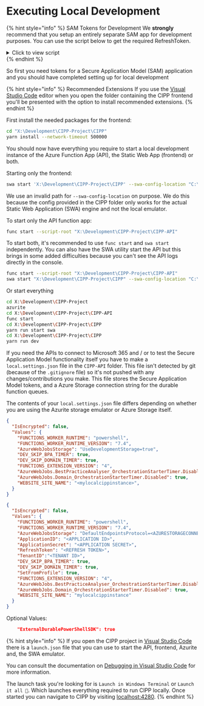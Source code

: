 # Executing Local Development

{% hint style="info" %}
SAM Tokens for Development We **strongly** recommend that you setup an entirely separate SAM app for development purposes. You can use the script below to get the required RefreshToken.

<details>

<summary>Click to view script</summary>

```powershell
function New-PartnerRefreshToken {
    <#
    .SYNOPSIS

    .DESCRIPTION

    .EXAMPLE
 
    #>
    [CmdletBinding()]
    param (
        [Parameter(Mandatory=$true)]
        [string]$clientId,

        [Parameter(Mandatory=$true)]
        [string]$clientSecret,

        [Parameter(Mandatory=$true)]
        [string]$tenantId,

        [Parameter(Mandatory=$true)]
        [string[]]$scopes
    )

    $redirectUri = "http://localhost:8400"
    $codeVerifier = [Convert]::ToBase64String([System.Text.Encoding]::UTF8.GetBytes([System.Guid]::NewGuid().ToString("N") + [System.Guid]::NewGuid().ToString("N")))
    $bytes = [System.Text.Encoding]::UTF8.GetBytes($codeVerifier)
    $codeChallenge = [Convert]::ToBase64String([System.Security.Cryptography.SHA256]::Create().ComputeHash($bytes)).TrimEnd('=').Replace('+', '-').Replace('/', '_')
    $joinedScopes = $scopes -Join " "
    $authUrl = "https://login.microsoftonline.com/$tenantId/oauth2/v2.0/authorize?client_id=$clientId&response_type=code&redirect_uri=$redirectUri&response_mode=query&scope=$joinedScopes&state=12345&code_challenge=$codeChallenge&code_challenge_method=S256&prompt=select_account"

    $listener = New-Object System.Net.HttpListener
    $listener.Prefixes.Add($redirectUri + '/')
    $listener.Start()
    Start-Process "$authUrl"
    $context = $listener.GetContext()
    $response = $context.Response
    $requestUrl = $context.Request.Url.ToString()
    $code = [System.Web.HttpUtility]::ParseQueryString($context.Request.Url.Query).Get("code")
    
    $messageBody = "<h1>Authentication Successful</h1><p>You have successfully authenticated.</p><p>Return to the PowerShell terminal to see the token</p>"
    $htmlContent = ('<!DOCTYPE html><html lang="en"><head><meta charset="UTF-8"><meta name="viewport" content="width=device-width, initial-scale=1.0"><title>Authentication Success</title><style>body{font-family:''Helvetica Neue'',Helvetica,Arial,sans-serif;margin:0;padding:0;display:flex;justify-content:center;align-items:center;height:100vh;background-color:#f8f9fa;color:#212529}.message{text-align:center;padding:20px;background-color:#fff;border:1px solid #dee2e6;border-radius:0.25rem;box-shadow:0 0.5rem 1rem rgba(0,0,0,.15)}h1{color:#007bff}</style></head><body><div class="message">' +$messageBody + '</div></body></html>')
    $buffer = [System.Text.Encoding]::UTF8.GetBytes($htmlContent)
    $response.ContentLength64 = $buffer.Length
    $response.OutputStream.Write($buffer, 0, $buffer.Length)
    $response.OutputStream.Close()
    $listener.Stop()

    $tokenUrl = "https://login.microsoftonline.com/$tenantId/oauth2/v2.0/token"
    $body = @{
        client_id = $clientId
        client_secret = $clientSecret
        scope = $encodedScopes
        code = $code
        redirect_uri = $redirectUri
        grant_type = "authorization_code"
        code_verifier = $codeVerifier
    }
    $response = Invoke-RestMethod -Uri $tokenUrl -Method Post -Body $body -ContentType "application/x-www-form-urlencoded"

    return [pscustomobject]@{
        clientId = $clientId
        clientSecret = $clientSecret
        refreshToken = $response.refresh_token
    }
}
```

Download the script and save it as `New-PartnerRefreshToken.ps1` in your `Downloads` folder. You can then run the script to get the RefreshToken you need.

```powershell
Import-Module "$HOME\Downloads\New-PartnerRefreshToken.ps1"
$HOME\Downloads\New-PartnerRefreshToken.ps1
```

Input `https://graph.microsoft.com/.default offline_access` as the scope.

</details>
{% endhint %}

So first you need tokens for a Secure Application Model (SAM) application and you should have completed setting up for local development

{% hint style="info" %}
Recommended Extensions If you use the [Visual Studio Code](https://code.visualstudio.com/) editor when you open the folder containing the CIPP frontend you'll be presented with the option to install recommended extensions.
{% endhint %}

First install the needed packages for the frontend:

```sh
cd "X:\Development\CIPP-Project\CIPP"
yarn install --network-timeout 500000
```

You should now have everything you require to start a local development instance of the Azure Function App (API), the Static Web App (frontend) or both.

Starting only the frontend:

```sh
swa start 'X:\Development\CIPP-Project\CIPP' --swa-config-location "C:\DoesntExist"
```

We use an invalid path for `--swa-config-location` on purpose. We do this because the config provided in the CIPP folder only works for the actual Static Web Application (SWA) engine and not the local emulator.

To start only the API function app:

```sh
func start --script-root "X:\Development\CIPP-Project\CIPP-API"
```

To start both, it's recommended to use `func start` and `swa start` independently. You can also have the SWA utility start the API but this brings in some added difficulties because you can't see the API logs directly in the console.

```sh
func start --script-root "X:\Development\CIPP-Project\CIPP-API"
swa start "X:\Development\CIPP-Project\CIPP" --swa-config-location "C:\DoesntExist" --api-location http://localhost:7071/
```

Or start everything

```sh
cd X:\Development\CIPP-Project
azurite
cd X:\Development\CIPP-Project\CIPP-API
func start
cd X:\Development\CIPP-Project\CIPP
yarn run start swa
cd X:\Development\CIPP-Project\CIPP
yarn run dev
```

If you need the APIs to connect to Microsoft 365 and / or to test the Secure Application Model functionality itself you have to make a `local.settings.json` file in the `CIPP-API` folder. This file isn't detected by git (because of the `.gitignore` file) so it's not pushed with any changes/contributions you make. This file stores the Secure Application Model tokens, and a Azure Storage connection string for the durable function queues.

The contents of your `local.settings.json` file differs depending on whether you are using the Azurite storage emulator or Azure Storage itself.

```json
{
  "IsEncrypted": false,
  "Values": {
    "FUNCTIONS_WORKER_RUNTIME": "powershell",
    "FUNCTIONS_WORKER_RUNTIME_VERSION": "7.4",
    "AzureWebJobsStorage": "UseDevelopmentStorage=true",
    "DEV_SKIP_BPA_TIMER": true,
    "DEV_SKIP_DOMAIN_TIMER": true,
    "FUNCTIONS_EXTENSION_VERSION": "4",
    "AzureWebJobs.BestPracticeAnalyser_OrchestrationStarterTimer.Disabled": true,
    "AzureWebJobs.Domain_OrchestrationStarterTimer.Disabled": true,
    "WEBSITE_SITE_NAME": "<mylocalcippinstance>",
  }
}
```

```json
{
  "IsEncrypted": false,
  "Values": {
    "FUNCTIONS_WORKER_RUNTIME": "powershell",
    "FUNCTIONS_WORKER_RUNTIME_VERSION": "7.4",
    "AzureWebJobsStorage": "DefaultEndpointsProtocol=<AZURESTORAGECONNECTIONSTRING>",
    "ApplicationID": "<APPLICATION ID>",
    "ApplicationSecret": "<APPLICATION SECRET>",
    "RefreshToken": "<REFRESH TOKEN>",
    "TenantID":"<TENANT ID>",
    "DEV_SKIP_BPA_TIMER": true,
    "DEV_SKIP_DOMAIN_TIMER": true,
    "SetFromProfile": true,
    "FUNCTIONS_EXTENSION_VERSION": "4",
    "AzureWebJobs.BestPracticeAnalyser_OrchestrationStarterTimer.Disabled": true,
    "AzureWebJobs.Domain_OrchestrationStarterTimer.Disabled": true,
    "WEBSITE_SITE_NAME": "mylocalcippinstance"
  }
}
```

Optional Values:

```json
    "ExternalDurablePowerShellSDK": true
```

{% hint style="info" %}
If you open the CIPP project in [Visual Studio Code](https://code.visualstudio.com/) there is a `launch.json` file that you can use to start the API, frontend, Azurite and, the SWA emulator.

You can consult the documentation on [Debugging in Visual Studio Code](https://code.visualstudio.com/docs/editor/debugging) for more information.

The launch task you're looking for is `Launch in Windows Terminal` or `Launch it all 🚀`. Which launches everything required to run CIPP locally. Once started you can navigate to CIPP by visiting [localhost:4280](https://localhost:4280/).
{% endhint %}
